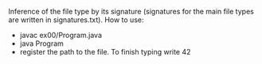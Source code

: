 Inference of the file type by its signature (signatures for the main file types are written in signatures.txt).
How to use:
* javac ex00/Program.java
* java Program
* register the path to the file. To finish typing write 42